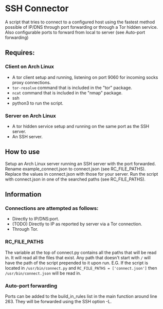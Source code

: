 # SSH Connector
A script that tries to connect to a configured host using the fastest method possible of IP/DNS through port forwarding or through a Tor hidden service. Also configurable ports to forward from local to server (see Auto-port forwarding)

## Requires:
### Client on Arch Linux
* A tor client setup and running, listening on port 9060 for incoming socks proxy connections.
* `tor-resolve` command that is included in the "tor" package.
* `ncat` command that is included in the "nmap" package.
* ssh
* python3 to run the script.
### Server on Arch Linux
* A tor hidden service setup and running on the same port as the SSH server.
* An SSH server.

## How to use
Setup an Arch Linux server running an SSH server with the port forwarded.
Rename example_connect.json to connect.json (see RC_FILE_PATHS).
Replace the values in connect.json with those for your server.
Run the script with connect.json in one of the searched paths (see RC_FILE_PATHS).

## Information
### Connections are attempted as follows:
* Directly to IP/DNS:port.
* (TODO) Directly to IP as reported by server via a Tor connection.
* Through Tor.

### RC_FILE_PATHS
The variable at the top of connect.py contains all the paths that will be read in. It will read all the files that exist. Any path that doesn't start with `/` will have the path of the script prepended to it upon run.
E.G. If the script is located in `/usr/bin/connect.py` and `RC_FILE_PATHS = ['connect.json']` then `/usr/bin/connect.json` will be read in.

### Auto-port forwarding
Ports can be added to the build_in_rules list in the main function around line 263. They will be forwarded using the SSH option -L.